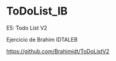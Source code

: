 # ToDoList_IB

E5: Todo List V2

Ejercicio de Brahim IDTALEB

https://github.com/Brahimidt/ToDoListV2
